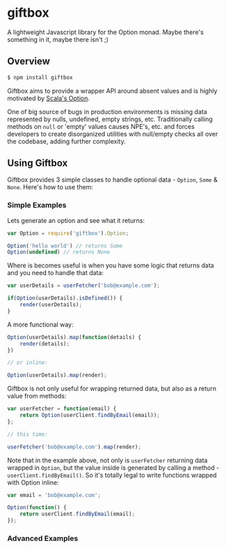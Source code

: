 giftbox
=======

A lightweight Javascript library for the Option monad. Maybe there's something in it, maybe there isn't ;)

## Overview

```bash
$ npm install giftbox
```

Giftbox aims to provide a wrapper API around absent values and is highly motivated by [Scala's Option][scala-option].

One of big source of bugs in production environments is missing data represented by nulls, undefined, empty strings, etc. Traditionally calling methods on `null` or 'empty' values causes NPE's, etc. and forces developers to create disorganized utilities with null/empty checks all over the codebase, adding further complexity.

[scala-option]: http://www.scala-lang.org/api/current/index.html#scala.Option

## Using Giftbox

Giftbox provides 3 simple classes to handle optional data - `Option`, `Some` & `None`. Here's how to use them:

### Simple Examples

Lets generate an option and see what it returns:

```js
var Option = require('giftbox').Option;

Option('hello world') // returns Some
Option(undefined) // returns None
```

Where is becomes useful is when you have some logic that returns data and you need to handle that data:

```js
var userDetails = userFetcher('bob@example.com');

if(Option(userDetails).isDefined()) {
	render(userDetails);
}
```

A more functional way:

```js
Option(userDetails).map(function(details) {
	render(details);
})

// or inline:

Option(userDetails).map(render);
```

Giftbox is not only useful for wrapping returned data, but also as a return value from methods:

```js
var userFetcher = function(email) {
	return Option(userClient.findByEmail(email));
};

// this time:

userFetcher('bob@example.com').map(render);
```

Note that in the example above, not only is `userFetcher` returning data wrapped in `Option`, but the value inside is generated by calling a method - `userClient.findByEmail()`. So it's totally legal to write functions wrapped with Option inline:

```js
var email = 'bob@example.com';

Option(function() {
	return userClient.findByEmail(email);
});
```
### Advanced Examples








